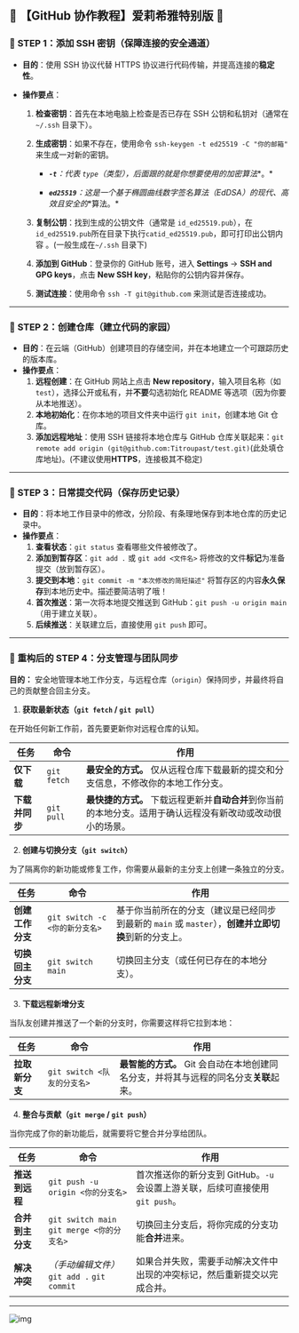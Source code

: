 ## 🎀 **【GitHub 协作教程】爱莉希雅特别版** 🎀



### 🔑 **STEP 1：添加 SSH 密钥（保障连接的安全通道）**

- **目的**：使用 SSH 协议代替 HTTPS 协议进行代码传输，并提高连接的**稳定性**。

- **操作要点**：

  1. **检查密钥**：首先在本地电脑上检查是否已存在 SSH 公钥和私钥对（通常在 `~/.ssh` 目录下）。

  2. **生成密钥**：如果不存在，使用命令 `ssh-keygen -t ed25519 -C "你的邮箱"` 来生成一对新的密钥。

     * ***`-t`**：代表 `type`（类型），后面跟的就是你想要使用的**加密算法**。*

     * ***`ed25519`**：这是一个基于**椭圆曲线数字签名算法（EdDSA）的现代、高效且安全的**算法。*

  3. **复制公钥**：找到生成的公钥文件（通常是 `id_ed25519.pub`），在`id_ed25519.pub`所在目录下执行`catid_ed25519.pub`，即可打印出公钥内容 。(一般生成在`~/.ssh` 目录下)

  4. **添加到 GitHub**：登录你的 GitHub 账号，进入 **Settings** → **SSH and GPG keys**，点击 **New SSH key**，粘贴你的公钥内容并保存。

  5. **测试连接**：使用命令 `ssh -T git@github.com` 来测试是否连接成功。

------



### 🏡 **STEP 2：创建仓库（建立代码的家园）**

- **目的**：在云端（GitHub）创建项目的存储空间，并在本地建立一个可跟踪历史的版本库。
- **操作要点**：
  1. **远程创建**：在 GitHub 网站上点击 **New repository**，输入项目名称（如 `test`），选择公开或私有，并**不要**勾选初始化 README 等选项（因为你要从本地推送）。
  2. **本地初始化**：在你本地的项目文件夹中运行 `git init`，创建本地 Git 仓库。
  3. **添加远程地址**：使用 SSH 链接将本地仓库与 GitHub 仓库关联起来：`git remote add origin (git@github.com:Titroupast/test.git)`(此处填仓库地址)。(不建议使用**HTTPS**，连接极其不稳定)

------



### 💾 **STEP 3：日常提交代码（保存历史记录）**

- **目的**：将本地工作目录中的修改，分阶段、有条理地保存到本地仓库的历史记录中。
- **操作要点**：
  1. **查看状态**：`git status` 查看哪些文件被修改了。
  2. **添加到暂存区**：`git add .` 或 `git add <文件名>` 将修改的文件**标记**为准备提交（放到暂存区）。
  3. **提交到本地**：`git commit -m "本次修改的简短描述"` 将暂存区的内容**永久保存**到本地历史中。描述要简洁明了哦！
  4. **首次推送**：第一次将本地提交推送到 GitHub：`git push -u origin main`（用于建立关联）。
  5. **后续推送**：关联建立后，直接使用 `git push` 即可。

------



### 🤝 **重构后的 STEP 4：分支管理与团队同步**

**目的：** 安全地管理本地工作分支，与远程仓库（`origin`）保持同步，并最终将自己的贡献整合回主分支。



1. **获取最新状态（`git fetch` / `git pull`）**



在开始任何新工作前，首先要更新你对远程仓库的认知。

| **任务**       | **命令**    | **作用**                                                     |
| -------------- | ----------- | ------------------------------------------------------------ |
| **仅下载**     | `git fetch` | **最安全的方式。** 仅从远程仓库下载最新的提交和分支信息，不修改你的本地工作分支。 |
| **下载并同步** | `git pull`  | **最快捷的方式。** 下载远程更新并**自动合并**到你当前的本地分支。适用于确认远程没有新改动或改动很小的场景。 |



2. **创建与切换分支（`git switch`）**



为了隔离你的新功能或修复工作，你需要从最新的主分支上创建一条独立的分支。

| **任务**         | **命令**                       | **作用**                                                     |
| ---------------- | ------------------------------ | ------------------------------------------------------------ |
| **创建工作分支** | `git switch -c <你的新分支名>` | 基于你当前所在的分支（建议是已经同步到最新的 `main` 或 `master`），**创建并立即切换**到新的分支上。 |
| **切换回主分支** | `git switch main`              | 切换回主分支（或任何已存在的本地分支）。                     |



3. **下载远程新增分支**



当队友创建并推送了一个新的分支时，你需要这样将它拉到本地：

| **任务**       | **命令**                    | **作用**                                                     |
| -------------- | --------------------------- | ------------------------------------------------------------ |
| **拉取新分支** | `git switch <队友的分支名>` | **最智能的方式。** Git 会自动在本地创建同名分支，并将其与远程的同名分支**关联**起来。 |



4. **整合与贡献（`git merge` / `git push`）**



当你完成了你的新功能后，就需要将它整合并分享给团队。

| **任务**         | **命令**                                                     | **作用**                                                     |
| ---------------- | ------------------------------------------------------------ | ------------------------------------------------------------ |
| **推送到远程**   | `git push -u origin <你的分支名>`                            | 首次推送你的新分支到 GitHub。`-u` 会设置上游关联，后续可直接使用 `git push`。 |
| **合并到主分支** | `git switch main`                          `git merge <你的分支名>` | 切换回主分支后，将你完成的分支功能**合并**进来。             |
| **解决冲突**     | *（手动编辑文件）*  `git add .`  `git commit`                | 如果合并失败，需要手动解决文件中出现的冲突标记，然后重新提交以完成合并。 |

------







![img](https://gastigado.cnies.org/d/public/4f1cdb01c4d7eb6fd384fd84d3b232ea.png)